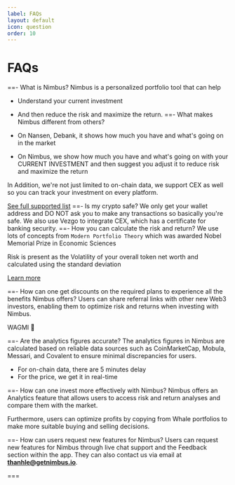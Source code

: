 ```yaml
---
label: FAQs
layout: default
icon: question
order: 10
---
```


# FAQs

==- What is Nimbus?
Nimbus is a personalized portfolio tool that can help

- Understand your current investment
- And then reduce the risk and maximize the return.
  ==- What makes Nimbus different from others?

- On Nansen, Debank, it shows how much you have and what's going on in the market
- On Nimbus, we show how much you have and what's going on with your CURRENT INVESTMENT and then suggest you adjust it to reduce risk and maximize the return

In Addition, we're not just limited to on-chain data, we support CEX as well so you can track your investment on every platform.

[See full supported list](/supported_chain_protocol)
==- Is my crypto safe?
We only get your wallet address and DO NOT ask you to make any transactions so basically you're safe. We also use Vezgo to integrate CEX, which has a certificate for banking security.
==- How you can calculate the risk and return?
We use lots of concepts from `Modern Portfolio Theory` which was awarded Nobel Memorial Prize in Economic Sciences

Risk is present as the Volatility of your overall token net worth and calculated using the standard deviation

[Learn more](<https://www.investopedia.com/terms/m/modernportfoliotheory.asp#:~:text=The%20modern%20portfolio%20theory%20(MPT)%20is%20a%20practical%20method%20for,collective%20given%20level%20of%20risk.>)

==- How can one get discounts on the required plans to experience all the benefits Nimbus offers?
Users can share referral links with other new Web3 investors, enabling them to optimize risk and returns when investing with Nimbus.

WAGMI 🙌

==- Are the analytics figures accurate?
The analytics figures in Nimbus are calculated based on reliable data sources such as CoinMarketCap, Mobula, Messari, and Covalent to ensure minimal discrepancies for users.

- For on-chain data, there are 5 minutes delay
- For the price, we get it in real-time

==- How can one invest more effectively with Nimbus?
Nimbus offers an Analytics feature that allows users to access risk and return analyses and compare them with the market.

Furthermore, users can optimize profits by copying from Whale portfolios to make more suitable buying and selling decisions.

==- How can users request new features for Nimbus?
Users can request new features for Nimbus through live chat support and the Feedback section within the app. They can also contact us via email at **thanhle@getnimbus.io**.

===
